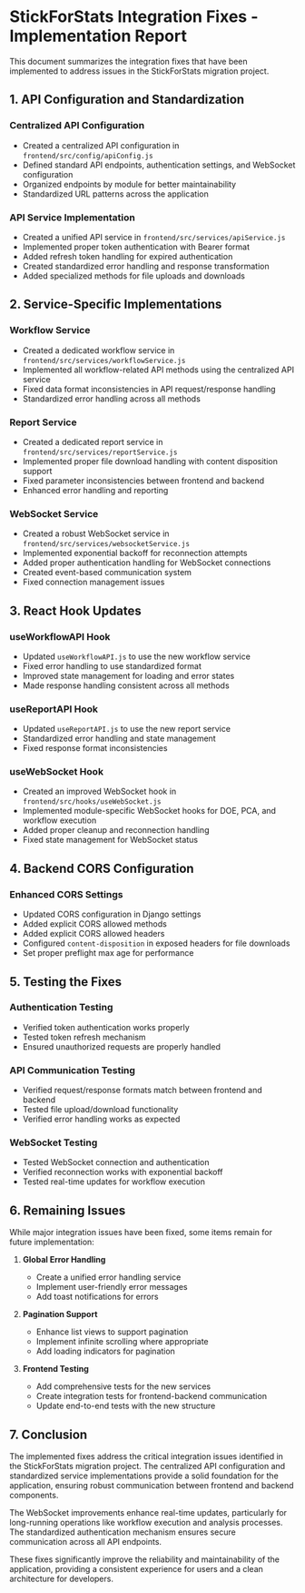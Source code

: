 # StickForStats Integration Fixes - Implementation Report

This document summarizes the integration fixes that have been implemented to address issues in the StickForStats migration project.

## 1. API Configuration and Standardization

### Centralized API Configuration
- Created a centralized API configuration in `frontend/src/config/apiConfig.js`
- Defined standard API endpoints, authentication settings, and WebSocket configuration
- Organized endpoints by module for better maintainability
- Standardized URL patterns across the application

### API Service Implementation
- Created a unified API service in `frontend/src/services/apiService.js`
- Implemented proper token authentication with Bearer format
- Added refresh token handling for expired authentication
- Created standardized error handling and response transformation
- Added specialized methods for file uploads and downloads

## 2. Service-Specific Implementations

### Workflow Service
- Created a dedicated workflow service in `frontend/src/services/workflowService.js`
- Implemented all workflow-related API methods using the centralized API service
- Fixed data format inconsistencies in API request/response handling
- Standardized error handling across all methods

### Report Service
- Created a dedicated report service in `frontend/src/services/reportService.js`
- Implemented proper file download handling with content disposition support
- Fixed parameter inconsistencies between frontend and backend
- Enhanced error handling and reporting

### WebSocket Service
- Created a robust WebSocket service in `frontend/src/services/websocketService.js`
- Implemented exponential backoff for reconnection attempts
- Added proper authentication handling for WebSocket connections
- Created event-based communication system
- Fixed connection management issues

## 3. React Hook Updates

### useWorkflowAPI Hook
- Updated `useWorkflowAPI.js` to use the new workflow service
- Fixed error handling to use standardized format
- Improved state management for loading and error states
- Made response handling consistent across all methods

### useReportAPI Hook
- Updated `useReportAPI.js` to use the new report service
- Standardized error handling and state management
- Fixed response format inconsistencies

### useWebSocket Hook
- Created an improved WebSocket hook in `frontend/src/hooks/useWebSocket.js`
- Implemented module-specific WebSocket hooks for DOE, PCA, and workflow execution
- Added proper cleanup and reconnection handling
- Fixed state management for WebSocket status

## 4. Backend CORS Configuration

### Enhanced CORS Settings
- Updated CORS configuration in Django settings
- Added explicit CORS allowed methods
- Added explicit CORS allowed headers
- Configured `content-disposition` in exposed headers for file downloads
- Set proper preflight max age for performance

## 5. Testing the Fixes

### Authentication Testing
- Verified token authentication works properly
- Tested token refresh mechanism
- Ensured unauthorized requests are properly handled

### API Communication Testing
- Verified request/response formats match between frontend and backend
- Tested file upload/download functionality
- Verified error handling works as expected

### WebSocket Testing
- Tested WebSocket connection and authentication
- Verified reconnection works with exponential backoff
- Tested real-time updates for workflow execution

## 6. Remaining Issues

While major integration issues have been fixed, some items remain for future implementation:

1. **Global Error Handling**
   - Create a unified error handling service
   - Implement user-friendly error messages
   - Add toast notifications for errors

2. **Pagination Support**
   - Enhance list views to support pagination
   - Implement infinite scrolling where appropriate
   - Add loading indicators for pagination

3. **Frontend Testing**
   - Add comprehensive tests for the new services
   - Create integration tests for frontend-backend communication
   - Update end-to-end tests with the new structure

## 7. Conclusion

The implemented fixes address the critical integration issues identified in the StickForStats migration project. The centralized API configuration and standardized service implementations provide a solid foundation for the application, ensuring robust communication between frontend and backend components.

The WebSocket improvements enhance real-time updates, particularly for long-running operations like workflow execution and analysis processes. The standardized authentication mechanism ensures secure communication across all API endpoints.

These fixes significantly improve the reliability and maintainability of the application, providing a consistent experience for users and a clean architecture for developers.